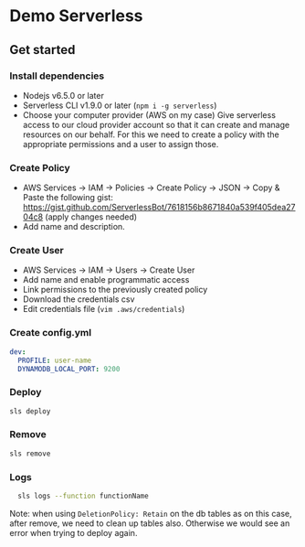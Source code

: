 # Demo Serverless

## Get started

### Install dependencies

- Nodejs v6.5.0 or later
- Serverless CLI v1.9.0 or later (`npm i -g serverless`)
- Choose your computer provider (AWS on my case)
  Give serverless access to our cloud provider account so that it can create and manage resources on our behalf. For this we need to create a policy with the appropriate permissions and a user to assign those.

### Create Policy

- AWS Services -> IAM -> Policies -> Create Policy -> JSON -> Copy & Paste the following gist: https://gist.github.com/ServerlessBot/7618156b8671840a539f405dea2704c8 (apply changes needed)
- Add name and description.

### Create User

- AWS Services -> IAM -> Users -> Create User
- Add name and enable programmatic access
- Link permissions to the previously created policy
- Download the credentials csv
- Edit credentials file (`vim .aws/credentials`)

### Create config.yml

```yml
dev:
  PROFILE: user-name
  DYNAMODB_LOCAL_PORT: 9200
```

### Deploy

```bash
sls deploy
```

### Remove

```bash
sls remove
```

### Logs

```bash
  sls logs --function functionName
```

Note: when using `DeletionPolicy: Retain` on the db tables as on this case, after remove, we need to clean up tables also. Otherwise we would see an error when trying to deploy again.

